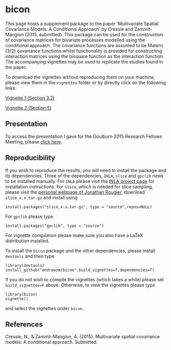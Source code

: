 bicon
=====

This page hosts a supplement package to the paper 'Multivariate Spatial
    Covariance Models: A Conditional Approach' by Cressie and Zammit-Mangion
    (2015, submitted). This package can be used for the construction of
    covariance matrices for bivariate processes modelled using the
    conditional approach. The covariance functions are assumed to be Matern
    (3/2) covariance functions whilst functionality is provided for
    constructing interaction matrices using the bisquare function as the
    interaction function. The accompanying vignettes may be used to replicate
    the studies found in the paper.

To download the vignettes without reproducing them on your machine, please view them in the `vignettes` folder or by directly click on the following links:

[Vignette 1 (Section 3.2)](https://github.com/andrewzm/bicon/blob/master/vignettes/bivariate_sim.pdf?raw=true)

[Vignette 2 (Section 5)](https://github.com/andrewzm/bicon/blob/master/vignettes/min_max_T.pdf?raw=true)

Presentation
-----

To access the presentation I gave for the Goulburn 2015 Research Fellows Meeting, please [click here](https://github.com/andrewzm/bicon/blob/master/pres/2015_03_Goulburn.pdf?raw=true).


Reproducibility 
-------
    
If you wish to reproduce the results, you will need to install the package and its dependencies. Three of the dependencies, `INLA`, `slice` and `gpclib` need to be installed manually. For `INLA` please visit the [INLA project page](http://www.r-inla.org/download) for installation instructions. For `slice`, which is needed for slice sampling, please visit the [personal webpage of Jonathan Rougier](http://www.maths.bris.ac.uk/~MAZJCR/), download `slice_x.x.tar.gz` and install using

    install.packages("slice_x.x.tar.gz", type = "source",repos=NULL)
    
For `gpclib` please type

    install.packages("gpclib", type = "source")

For vignette compilation please make sure you also have a LaTeX distribution installed.

To install the `bicon` package and the other dependencies, please install `devtools` and then type

    library(devtools)
    install_github("andrewzm/bicon",build_vignettes=T,dependencies=T)
    

If you do not wish to compile the vignettes (which takes a while) please set `build_vignettes=F` above. Otherwise, to view the vignettes please type

    library(bicon)
    vignette()
    
and select the vignettes under `bicon`.

References
-----

Cressie, N., \& Zammit-Mangion, A. (2015). Multivariate spatial covariance models: A conditional approach.
Submitted.
